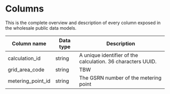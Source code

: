 # Columns

This is the complete overview and description of every column exposed in the wholesale public data models.

<!-- Please sort the the columns alphabetically -->

| Column name | Data type | Description |
|-|-|-|
| calculation_id | string | A unique identifier of the calculation. 36 characters UUID. |
| grid_area_code | string | TBW |
| metering_point_id | string | The GSRN number of the metering point |
